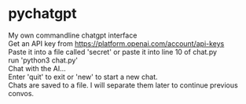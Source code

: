# pychatgpt
My own commandline chatgpt interface  
Get an API key from https://platform.openai.com/account/api-keys  
Paste it into a file called 'secret' or paste it into line 10 of chat.py  
run 'python3 chat.py'  
Chat with the AI...  
Enter 'quit' to exit or 'new' to start a new chat.  
Chats are saved to a file. I will separate them later to continue previous convos.
